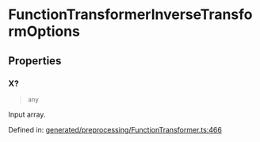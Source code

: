 # FunctionTransformerInverseTransformOptions

## Properties

### X?

> `any`

Input array.

Defined in:  [generated/preprocessing/FunctionTransformer.ts:466](https://github.com/transitive-bullshit/scikit-learn-ts/blob/122b3c0/packages/sklearn/src/generated/preprocessing/FunctionTransformer.ts#L466)
